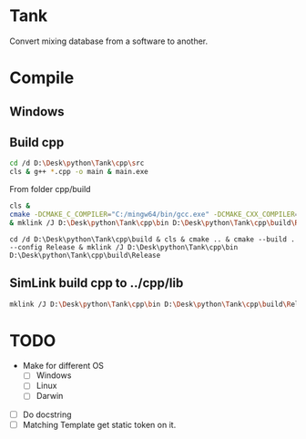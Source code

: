 # Tank
Convert mixing database from a software to another.


# Compile
## Windows

## Build cpp
```bash
cd /d D:\Desk\python\Tank\cpp\src 
cls & g++ *.cpp -o main & main.exe 
```

From folder cpp/build
```bash
cls & 
cmake -DCMAKE_C_COMPILER="C:/mingw64/bin/gcc.exe" -DCMAKE_CXX_COMPILER="C:/mingw64/bin/g++.exe" -G "MinGW Makefiles" .. & cmake --build . --config Release 
& mklink /J D:\Desk\python\Tank\cpp\bin D:\Desk\python\Tank\cpp\build\Release 
```
```
cd /d D:\Desk\python\Tank\cpp\build & cls & cmake .. & cmake --build . --config Release & mklink /J D:\Desk\python\Tank\cpp\bin D:\Desk\python\Tank\cpp\build\Release 
```

## SimLink build cpp to ../cpp/lib 
```bash
mklink /J D:\Desk\python\Tank\cpp\bin D:\Desk\python\Tank\cpp\build\Release 
```
# TODO

- Make for different OS
    - [ ] Windows
    - [ ] Linux
    - [ ] Darwin
- [ ] Do docstring
- [ ] Matching Template get static token on it.
